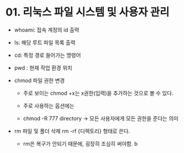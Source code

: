 # 01. 리눅스 파일 시스템 및 사용자 관리

- whoami: 접속 계정의 id 출력

- ls: 해당 루트 파일 목록 출력

- cd: 특정 경로 들어가는 명령어

- pwd : 현재 작업 환경 위치

- chmod 파일 권한 변경 
  
  - 주로 보이는 chmod +x는 x권한(입력)을 추가하는 것으로 볼 수 있다.
  
  - 주로 사용하는 옵션에는
  
  - chmod -R 777 directory -> 모든 사용자에게 모든 권한을 준다는 의미

- rm 파일 및 폴더 삭제 rm -rf  {디렉토리} 형태로 쓴다. 
  
  - rm은 복구가 안되기 때문에, 굉장히 조심히 써야함. b
